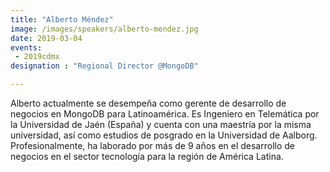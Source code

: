 ```yaml
---
title: "Alberto Méndez"
image: /images/speakers/alberto-mendez.jpg
date: 2019-03-04
events: 
 - 2019cdmx
designation : "Regional Director @MongoDB"

---
```


Alberto actualmente se desempeña como gerente de desarrollo de negocios en MongoDB para Latinoamérica. Es Ingeniero en Telemática por la Universidad de Jaén (España) y cuenta con una maestría por la misma universidad, así como estudios de posgrado en la Universidad de Aalborg. Profesionalmente, ha laborado por más de 9 años en el desarrollo de negocios en el sector tecnología para la región de América Latina.